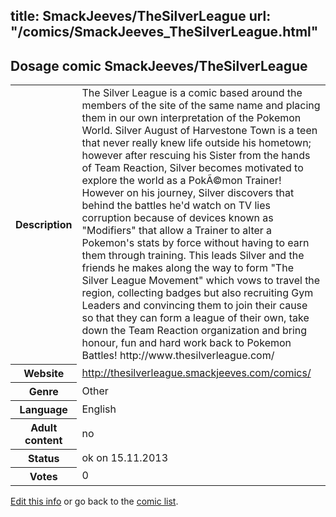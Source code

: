 title: SmackJeeves/TheSilverLeague
url: "/comics/SmackJeeves_TheSilverLeague.html"
---
Dosage comic SmackJeeves/TheSilverLeague
-----------------------------------------

<p id="msg"></p>
<script type="text/javascript">
if (window.location.search === '?edit_info_mail=sent_ok') {
  var elem = document.getElementById("msg");
  elem.innerHTML = 'Edited information sucessfully sent for review, which is usually done daily. Thanks!';
  elem.className = 'ok';
}
</script>
<table class="comicinfo">
<tr>
<th>Description</th><td>The Silver League is a comic based around the members of the site of the same name and placing them in our own interpretation of the Pokemon World. Silver August of Harvestone Town is a teen that never really knew life outside his hometown; however after rescuing his Sister from the hands of Team Reaction, Silver becomes motivated to explore the world as a PokÃ©mon Trainer! However on his journey, Silver discovers that behind the battles he'd watch on TV lies corruption because of devices known as &quot;Modifiers&quot; that allow a Trainer to alter a Pokemon's stats by force without having to earn them through training. This leads Silver and the friends he makes along the way to form &quot;The Silver League Movement&quot; which vows to travel the region, collecting badges but also recruiting Gym Leaders and convincing them to join their cause so that they can form a league of their own, take down the Team Reaction organization and bring honour, fun and hard work back to Pokemon Battles! http://www.thesilverleague.com/</td>
</tr>
<tr>
<th>Website</th><td><a href="http://thesilverleague.smackjeeves.com/comics/">http://thesilverleague.smackjeeves.com/comics/</a></td>
</tr>
<tr>
<th>Genre</th><td>Other</td>
</tr>
<tr>
<th>Language</th><td>English</td>
</tr>
<tr>
<th>Adult content</th><td>no</td>
</tr>
<tr>
<th>Status</th><td>ok on 15.11.2013</td>
</tr>
<tr>
<th>Votes</th><td>0</td>
</tr>
</table>

[Edit this info](SmackJeeves_TheSilverLeague_edit.html) or go back to the [comic list](../comic-index.html).
